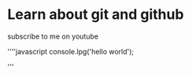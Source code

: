 # Learn about git and github

subscribe to me on youtube

''''javascript
console.lpg('hello world');

'''
